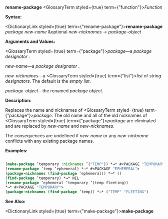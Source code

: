 **rename-package** <GlossaryTerm styled={true} term={"function"}><i>Function</i></GlossaryTerm> 



**Syntax:** 



<DictionaryLink styled={true} term={"rename-package"}><b>rename-package</b></DictionaryLink> *package new-name* &amp;optional *new-nicknames → package-object* 



**Arguments and Values:** 



<GlossaryTerm styled={true} term={"package"}><i>package</i></GlossaryTerm>—a *package designator* . 



*new-name*—a *package designator* . 



*new-nicknames*—a <GlossaryTerm styled={true} term={"list"}><i>list</i></GlossaryTerm> of *string designators*. The default is the *empty list*. 



*package-object*—the renamed *package object*. 



**Description:** 



Replaces the name and nicknames of <GlossaryTerm styled={true} term={"package"}><i>package</i></GlossaryTerm>. The old name and all of the old nicknames of <GlossaryTerm styled={true} term={"package"}><i>package</i></GlossaryTerm> are eliminated and are replaced by *new-name* and *new-nicknames*. 



The consequences are undefined if *new-name* or any *new-nickname* conflicts with any existing package names. 







 



 



**Examples:**
```lisp

(make-package ’temporary :nicknames ’("TEMP")) *→* #<PACKAGE "TEMPORARY"> 
(rename-package ’temp ’ephemeral) *→* #<PACKAGE "EPHEMERAL"> 
(package-nicknames (find-package ’ephemeral)) *→* () 
(find-package ’temporary) *→* NIL 
(rename-package ’ephemeral ’temporary ’(temp fleeting)) 
*→* #<PACKAGE "TEMPORARY"> 
(package-nicknames (find-package ’temp)) *→* ("TEMP" "FLEETING") 

```
**See Also:** 



<DictionaryLink styled={true} term={"make-package"}><b>make-package</b></DictionaryLink> 



